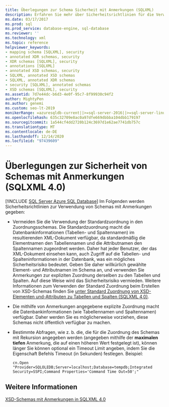 ```yaml
---
title: Überlegungen zur Schema Sicherheit mit Anmerkungen (SQLXML)
description: Erfahren Sie mehr über Sicherheitsrichtlinien für die Verwendung von Schemas mit Anmerkungen in SQLXML 4,0.
ms.date: 03/17/2017
ms.prod: sql
ms.prod_service: database-engine, sql-database
ms.reviewer: ''
ms.technology: xml
ms.topic: reference
helpviewer_keywords:
- mapping schema [SQLXML], security
- annotated XDR schemas, security
- XDR schemas [SQLXML], security
- annotations [SQLXML]
- annotated XSD schemas, security
- SQLXML, annotated XSD schemas
- SQLXML, annotated XDR schemas
- security [SQLXML], annotated schemas
- XSD schemas [SQLXML], security
ms.assetid: 7d7e44dc-b6d3-4e0f-95c7-8f99930c94f2
author: MightyPen
ms.author: genemi
ms.custom: seo-lt-2019
monikerRange: =azuresqldb-current||>=sql-server-2016||>=sql-server-linux-2017||=azuresqldb-mi-current
ms.openlocfilehash: 635c32709e8ac0a97dfe669dbbba104dbb179197
ms.sourcegitcommit: 1a544cf4dd2720b124c3697d1e62ae7741db757c
ms.translationtype: MT
ms.contentlocale: de-DE
ms.lasthandoff: 12/14/2020
ms.locfileid: "97439609"
---
```

# <a name="annotated-schema-security-considerations-sqlxml-40"></a>Überlegungen zur Sicherheit von Schemas mit Anmerkungen (SQLXML 4.0)
[!INCLUDE [SQL Server Azure SQL Database](../../../includes/applies-to-version/sql-asdb.md)]
  Im Folgenden werden Sicherheitsrichtlinien zur Verwendung von Schemas mit Anmerkungen gegeben:  
  
-   Vermeiden Sie die Verwendung der Standardzuordnung in den Zuordnungsschemas. Die Standardzuordnung macht die Datenbankinformationen (Tabellen- und Spaltennamen) im resultierenden XML-Dokument verfügbar, da standardmäßig die Elementnamen den Tabellennamen und die Attributnamen den Spaltennamen zugeordnet werden. Daher hat jeder Benutzer, der das XML-Dokument einsehen kann, auch Zugriff auf die Tabellen- und Spalteninformationen in der Datenbank, was ein mögliches Sicherheitsrisiko bedeutet. Geben Sie daher willkürlich gewählte Element- und Attributnamen im Schema an, und verwenden Sie Anmerkungen zur expliziten Zuordnung derselben zu den Tabellen und Spalten. Auf diese Weise wird das Sicherheitsrisiko vermieden. Weitere Informationen zum Verwenden der Standard Zuordnung beim Erstellen von XSD-Schemas finden Sie [unter Standard Zuordnung von XSD-Elementen und-Attributen zu Tabellen und Spalten &#40;SQLXML 4,0&#41;](../../../relational-databases/sqlxml-annotated-xsd-schemas-using/default-mapping-of-xsd-elements-and-attributes-to-tables-and-columns-sqlxml-4-0.md).  
  
-   Die mithilfe von Anmerkungen angegebene explizite Zuordnung macht die Datenbankinformationen (wie Tabellennamen und Spaltennamen) verfügbar. Daher werden Sie es möglicherweise vorziehen, diese Schemas nicht öffentlich verfügbar zu machen.  
  
-   Bestimmte Abfragen, wie z. b. die, die für die Zuordnung des Schemas mit Rekursion angegeben werden (angegeben mithilfe der **maximalen tiefen** Anmerkung, die auf einen höheren Wert festgelegt ist), können länger Sie können optional ein Timeout Limit angeben, indem Sie die Eigenschaft Befehls Timeout (in Sekunden) festlegen. Beispiel:  
  
    ```  
    cn.Open "Provider=SQLOLEDB;Server=localhost;Database=tempdb;Integrated Security=SSPI;Command Properties='Command Time Out=50';"  
    ```  
  
## <a name="see-also"></a>Weitere Informationen  
 [XSD-Schemas mit Anmerkungen in SQLXML 4.0](../../../relational-databases/sqlxml/annotated-xsd-schemas/annotated-xsd-schemas-in-sqlxml-4-0.md)  
  
  
